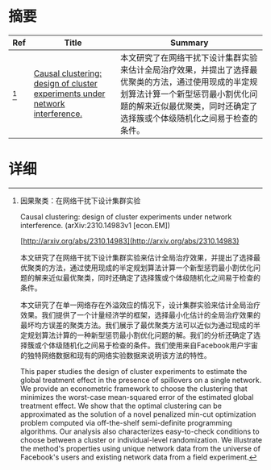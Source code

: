 # 摘要

| Ref | Title | Summary |
| --- | --- | --- |
| [^1] | [Causal clustering: design of cluster experiments under network interference.](http://arxiv.org/abs/2310.14983) | 本文研究了在网络干扰下设计集群实验来估计全局治疗效果，并提出了选择最优聚类的方法，通过使用现成的半定规划算法计算一个新型惩罚最小割优化问题的解来近似最优聚类，同时还确定了选择簇或个体级随机化之间易于检查的条件。 |

# 详细

[^1]: 因果聚类：在网络干扰下设计集群实验

    Causal clustering: design of cluster experiments under network interference. (arXiv:2310.14983v1 [econ.EM])

    [http://arxiv.org/abs/2310.14983](http://arxiv.org/abs/2310.14983)

    本文研究了在网络干扰下设计集群实验来估计全局治疗效果，并提出了选择最优聚类的方法，通过使用现成的半定规划算法计算一个新型惩罚最小割优化问题的解来近似最优聚类，同时还确定了选择簇或个体级随机化之间易于检查的条件。

    

    本文研究了在单一网络存在外溢效应的情况下，设计集群实验来估计全局治疗效果。我们提供了一个计量经济学的框架，选择最小化估计的全局治疗效果的最坏均方误差的聚类方法。我们展示了最优聚类方法可以近似为通过现成的半定规划算法计算的一种新型惩罚最小割优化问题的解。我们的分析还确定了选择簇或个体级随机化之间易于检查的条件。我们使用来自Facebook用户宇宙的独特网络数据和现有的网络实验数据来说明该方法的特性。

    This paper studies the design of cluster experiments to estimate the global treatment effect in the presence of spillovers on a single network. We provide an econometric framework to choose the clustering that minimizes the worst-case mean-squared error of the estimated global treatment effect. We show that the optimal clustering can be approximated as the solution of a novel penalized min-cut optimization problem computed via off-the-shelf semi-definite programming algorithms. Our analysis also characterizes easy-to-check conditions to choose between a cluster or individual-level randomization. We illustrate the method's properties using unique network data from the universe of Facebook's users and existing network data from a field experiment.
    

